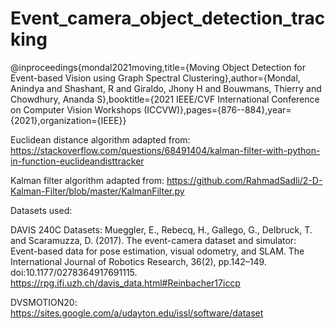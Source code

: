 # Event_camera_object_detection_tracking

@inproceedings{mondal2021moving,title={Moving Object Detection for Event-based Vision using Graph Spectral Clustering},author={Mondal, Anindya and Shashant, R and Giraldo, Jhony H and Bouwmans, Thierry and Chowdhury, Ananda S},booktitle={2021 IEEE/CVF International Conference on Computer Vision Workshops (ICCVW)},pages={876--884},year={2021},organization={IEEE}}

Euclidean distance algorithm adapted from: https://stackoverflow.com/questions/68491404/kalman-filter-with-python-in-function-euclideandisttracker


Kalman filter algorithm adapted from: https://github.com/RahmadSadli/2-D-Kalman-Filter/blob/master/KalmanFilter.py


Datasets used:

DAVIS 240C Datasets: Mueggler, E., Rebecq, H., Gallego, G., Delbruck, T. and Scaramuzza, D. (2017). The event-camera dataset and simulator: Event-based data for pose estimation, visual odometry, and SLAM. The International Journal of Robotics Research, 36(2), pp.142–149. doi:10.1177/0278364917691115. https://rpg.ifi.uzh.ch/davis_data.html#Reinbacher17iccp

DVSMOTION20: https://sites.google.com/a/udayton.edu/issl/software/dataset
